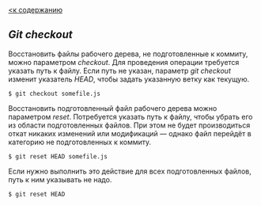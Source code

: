 [<к содержанию](./readeaboutgit.md)

## ***Git checkout***

Восстановить файлы рабочего дерева, не подготовленные к коммиту, можно параметром *checkout*. Для проведения операции требуется указать путь к файлу. Если путь не указан, параметр *git checkout* изменит указатель *HEAD*, чтобы задать указанную ветку как текущую.

``````
$ git checkout somefile.js
``````

Восстановить подготовленный файл рабочего дерева можно параметром *reset*. Потребуется указать путь к файлу, чтобы убрать его из области подготовленных файлов. При этом не будет производиться откат никаких изменений или модификаций — однако файл перейдёт в категорию не подготовленных к коммиту.

``````
$ git reset HEAD somefile.js
``````

Если нужно выполнить это действие для всех подготовленных файлов, путь к ним указывать не надо.

``````
$ git reset HEAD
``````

